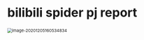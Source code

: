 # bilibili spider pj report



<img src="C:\Users\大菠萝\AppData\Roaming\Typora\typora-user-images\image-20201205160534834.png" alt="image-20201205160534834" style="zoom:67%;" />